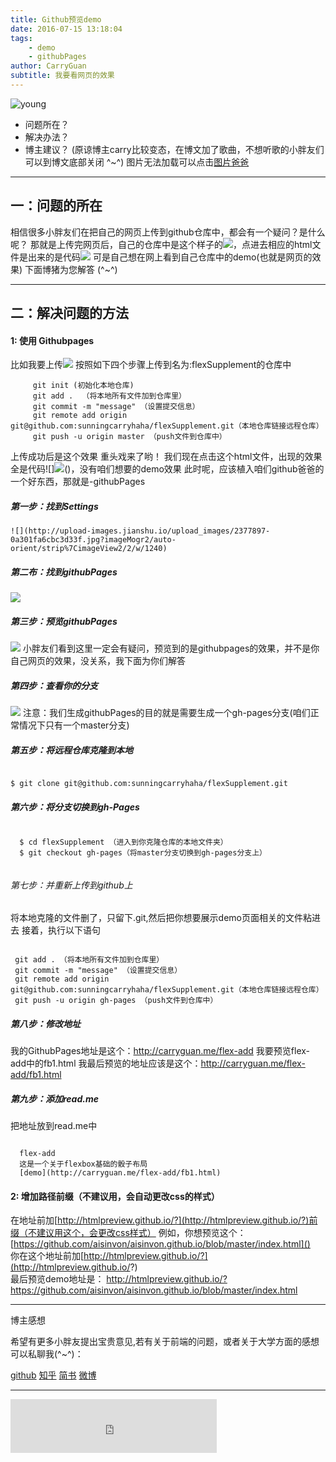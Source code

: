 ```yaml
---
title: Github预览demo
date: 2016-07-15 13:18:04
tags: 
    - demo 
    - githubPages 
author: CarryGuan
subtitle: 我要看网页的效果
---
```

![young](http://upload-images.jianshu.io/upload_images/2377897-fc915701514c515c.jpg?imageMogr2/auto-orient/strip%7CimageView2/2/w/1240)
* 问题所在？
* 解决办法？
* 博主建议？
(原谅博主carry比较变态，在博文加了歌曲，不想听歌的小胖友们可以到博文底部关闭 ^~^)
图片无法加载可以点击[图片爸爸](http://www.jianshu.com/p/75e30889e70a)
***
## 一：问题的所在
相信很多小胖友们在把自己的网页上传到github仓库中，都会有一个疑问？是什么呢？
那就是上传完网页后，自己的仓库中是这个样子的![](http://upload-images.jianshu.io/upload_images/2377897-44104fdfe222e566.jpg?imageMogr2/auto-orient/strip%7CimageView2/2/w/1240)，点进去相应的html文件是出来的是代码![](http://upload-images.jianshu.io/upload_images/2377897-933438f6e1551351.jpg?imageMogr2/auto-orient/strip%7CimageView2/2/w/1240)
可是自己想在网上看到自己仓库中的demo(也就是网页的效果)
下面博猪为您解答 (^~^)
***
<!--more-->
## 二：解决问题的方法
####  1: 使用 Githubpages
   比如我要上传![](http://upload-images.jianshu.io/upload_images/2377897-5b4113b7f687b1e5.jpg?imageMogr2/auto-orient/strip%7CimageView2/2/w/1240)
   按照如下四个步骤上传到名为:flexSupplement的仓库中
```
     git init (初始化本地仓库)
     git add .  （将本地所有文件加到仓库里）
     git commit -m "message" （设置提交信息）
     git remote add origin   git@github.com:sunningcarryhaha/flexSupplement.git（本地仓库链接远程仓库）
     git push -u origin master （push文件到仓库中）

``` 
上传成功后是这个效果![]()
重头戏来了哟！
我们现在点击这个html文件，出现的效果全是代码![]![](http://upload-images.jianshu.io/upload_images/2377897-933438f6e1551351.jpg?imageMogr2/auto-orient/strip%7CimageView2/2/w/1240)()，没有咱们想要的demo效果
此时呢，应该植入咱们github爸爸的一个好东西，那就是-githubPages
##### 第一步：找到Settings
    ![](http://upload-images.jianshu.io/upload_images/2377897-0a301fa6cbc3d33f.jpg?imageMogr2/auto-orient/strip%7CimageView2/2/w/1240)
##### 第二布：找到githubPages
![](http://upload-images.jianshu.io/upload_images/2377897-5033f61187c659c7.jpg?imageMogr2/auto-orient/strip%7CimageView2/2/w/1240)
##### 第三步：预览githubPages
![](http://upload-images.jianshu.io/upload_images/2377897-794ba43a2fadab1d.jpg?imageMogr2/auto-orient/strip%7CimageView2/2/w/1240)
小胖友们看到这里一定会有疑问，预览到的是githubpages的效果，并不是你自己网页的效果，没关系，我下面为你们解答
##### 第四步：查看你的分支
![](http://upload-images.jianshu.io/upload_images/2377897-2fdf9314d74b1a05.jpg?imageMogr2/auto-orient/strip%7CimageView2/2/w/1240)
注意：我们生成githubPages的目的就是需要生成一个gh-pages分支(咱们正常情况下只有一个master分支)
##### 第五步：将远程仓库克隆到本地
<pre><code>
$ git clone git@github.com:sunningcarryhaha/flexSupplement.git
</code></pre>
##### 第六步：将分支切换到gh-Pages
<pre><code>
  $ cd flexSupplement （进入到你克隆仓库的本地文件夹）
  $ git checkout gh-pages（将master分支切换到gh-pages分支上）
 
</code></pre>
###### 第七步：并重新上传到github上
将本地克隆的文件删了，只留下.git,然后把你想要展示demo页面相关的文件粘进去
接着，执行以下语句
<pre><code>
 git add . （将本地所有文件加到仓库里） 
 git commit -m "message" （设置提交信息） 
 git remote add origin git@github.com:sunningcarryhaha/flexSupplement.git（本地仓库链接远程仓库） 
 git push -u origin gh-pages （push文件到仓库中）
</code></pre>
##### 第八步：修改地址
我的GithubPages地址是这个：http://carryguan.me/flex-add
我要预览flex-add中的fb1.html
我最后预览的地址应该是这个：http://carryguan.me/flex-add/fb1.html
##### 第九步：添加read.me
把地址放到read.me中
<pre><code>
  flex-add
  这是一个关于flexbox基础的骰子布局
  [demo](http://carryguan.me/flex-add/fb1.html)  
</code></pre>
#### 2: 增加路径前缀（不建议用，会自动更改css的样式）
在地址前加[http://htmlpreview.github.io/?](http://htmlpreview.github.io/?)前缀（不建议用这个，会更改css样式）
例如，你想预览这个：
</br>[https://github.com/aisinvon/aisinvon.github.io/blob/master/index.html]()
</br>
你在这个地址前加[http://htmlpreview.github.io/?](http://htmlpreview.github.io/?)
</br>
最后预览demo地址是：
http://htmlpreview.github.io/?https://github.com/aisinvon/aisinvon.github.io/blob/master/index.html
***
 博主感想

希望有更多小胖友提出宝贵意见,若有关于前端的问题，或者关于大学方面的感想可以私聊我(^~^)：

[github](https://github.com/sunningcarryhaha)
[知乎](https://www.zhihu.com/people/guan-kai-li-88)
[简书](http://www.jianshu.com/users/0293a04839f0/latest_articles)
[微博](http://weibo.com/u/5048785433/home?wvr=5)
***
<iframe frameborder="no" border="0" marginwidth="0" marginheight="0" width=330 height=86 src="http://music.163.com/outchain/player?type=2&id=28756834&auto=1&height=66"></iframe>
